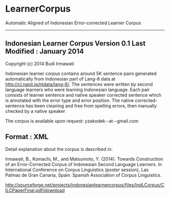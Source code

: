 # LearnerCorpus
Automatic Aligned of Indonesian Error-corrected Learner Corpus

-------------------------
Indonesian Learner Corpus Version 0.1
Last Modified : January 2014
-------------------------
Copyright (c) 2014 Budi Irmawati   

Indonesian learner corpus contains around 5K sentence pairs generated automatically from Indonesian part of Lang-8 data at http://cl.naist.jp/nldata/lang-8/. The sentences were written by second language learners who were learning Indonesian language. Each pair consists of learner sentence and native speaker corrected sentence which is annotated with the error type and error position.
The native corrected-sentence has been cleaning and free from spelling errors, then manually checked by a native speaker

The corpus is available upon request: yzakodek--at--gmail.com

Format : XML
-------------------------

Detail explanation about the corpus is described in:

Irmawati, B., Komachi, M., and Matsumoto, Y. (2014). Towards Construction of an Error-Corrected Corpus of Indonesian Second Language Learners. In International Conference on Corpus Linguistics (poster session), Las Palmas de Gran Canaria, Spain. Spanish Association of Corpus Linguistics.

http://sourceforge.net/projects/indonesianlearnercorpus/files/IndLCorpus/CILCPaperFinal.pdf/download
